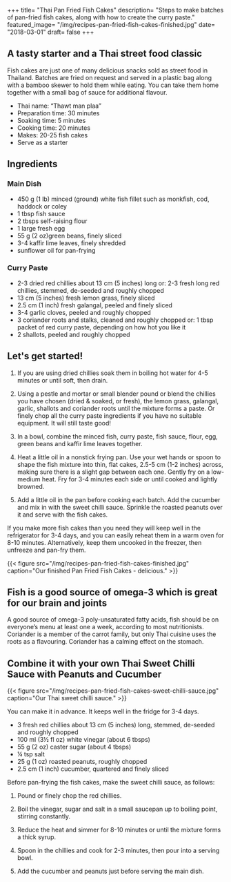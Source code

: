 +++
title= "Thai Pan Fried Fish Cakes"
description= "Steps to make batches of pan-fried fish cakes, along with how to create the curry paste."
featured_image= "/img/recipes-pan-fried-fish-cakes-finished.jpg"
date= "2018-03-01"
draft= false
+++

## A tasty starter and a Thai street food classic

Fish cakes are just one of many delicious snacks sold as street food in Thailand. Batches are fried on request and served in a plastic bag along with a bamboo skewer to hold them while eating. You can take them home together with a small bag of sauce for additional flavour.

- Thai name: “Thawt man plaa”
- Preparation time: 30 minutes
- Soaking time: 5 minutes
- Cooking time: 20 minutes
- Makes: 20-25 fish cakes
- Serve as a starter

## Ingredients

### Main Dish

- 450 g (1 lb) minced (ground) white fish fillet such as monkfish, cod, haddock or coley
- 1 tbsp fish sauce
- 2 tbsps self-raising flour
- 1 large fresh egg
- 55 g (2 oz)green beans, finely sliced
- 3-4 kaffir lime leaves, finely shredded
- sunflower oil for pan-frying

### Curry Paste

- 2-3 dried red chillies about 13 cm (5 inches) long or: 2-3 fresh long red chillies, stemmed, de-seeded and roughly chopped
- 13 cm (5 inches) fresh lemon grass, finely sliced
- 2.5 cm (1 inch) fresh galangal, peeled and finely sliced
- 3-4 garlic cloves, peeled and roughly chopped
- 3 coriander roots and stalks, cleaned and roughly chopped or: 1 tbsp packet of red curry paste, depending on how hot you like it
- 2 shallots, peeled and roughly chopped

## Let's get started!

1) If you are using dried chillies soak them in boiling hot water for 4-5 minutes or until soft, then drain.

2) Using a pestle and mortar or small blender pound or blend the chillies you have chosen (dried & soaked, or fresh), the lemon grass, galangal, garlic, shallots and coriander roots until the mixture forms a paste. Or finely chop all the curry paste ingredients if you have no suitable equipment. It will still taste good!

3) In a bowl, combine the minced fish, curry paste, fish sauce, flour, egg, green beans and kaffir lime leaves together.

4) Heat a little oil in a nonstick frying pan. Use your wet hands or spoon to shape the fish mixture into thin, flat cakes, 2.5-5 cm (1-2 inches) across, making sure there is a slight gap between each one. Gently fry on a low-medium heat. Fry for 3-4 minutes each side or until cooked and lightly browned.

5) Add a little oil in the pan before cooking each batch. Add the cucumber and mix in with the sweet chilli sauce. Sprinkle the roasted peanuts over it and serve with the fish cakes.

If you make more fish cakes than you need they will keep well in the refrigerator for 3-4 days, and you can easily reheat them in a warm oven for 8-10 minutes. Alternatively, keep them uncooked in the freezer, then unfreeze and pan-fry them.

{{< figure src="/img/recipes-pan-fried-fish-cakes-finished.jpg" caption="Our finished Pan Fried Fish Cakes - delicious." >}}

## Fish is a good source of omega-3 which is great for our brain and joints

A good source of omega-3 poly-unsaturated fatty acids, fish should be on everyone’s menu at least one a week, according to most nutritionists. Coriander is a member of the carrot family, but only Thai cuisine uses the roots as a flavouring. Coriander has a calming effect on the stomach.

## Combine it with your own Thai Sweet Chilli Sauce with Peanuts and Cucumber

{{< figure src="/img/recipes-pan-fried-fish-cakes-sweet-chilli-sauce.jpg" caption="Our Thai sweet chilli sauce." >}}

You can make it in advance. It keeps well in the fridge for 3-4 days.

- 3 fresh red chillies about 13 cm (5 inches) long, stemmed, de-seeded and roughly chopped
- 100 ml (3½ fl oz) white vinegar (about 6 tbsps)
- 55 g (2 oz) caster sugar (about 4 tbsps)
- ¼ tsp salt
- 25 g (1 oz) roasted peanuts, roughly chopped
- 2.5 cm (1 inch) cucumber, quartered and finely sliced

Before pan-frying the fish cakes, make the sweet chilli sauce, as follows:

1) Pound or finely chop the red chillies. 

2) Boil the vinegar, sugar and salt in a small saucepan up to boiling point, stirring constantly. 

3) Reduce the heat and simmer for 8-10 minutes or until the mixture forms a thick syrup. 

4) Spoon in the chillies and cook for 2-3 minutes, then pour into a serving bowl. 

5) Add the cucumber and peanuts just before serving the main dish.